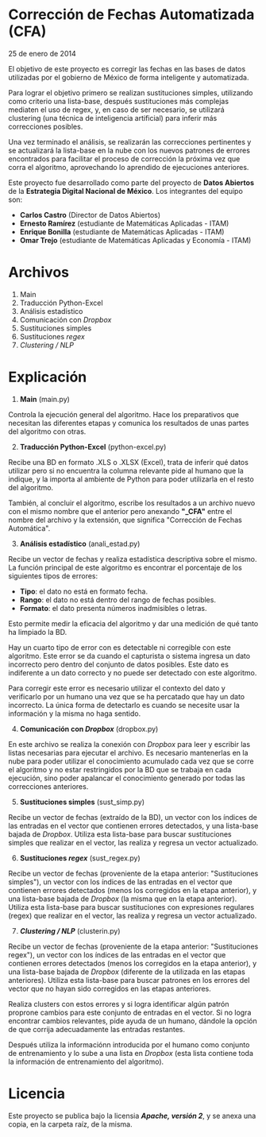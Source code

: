 # Corrección de Fechas Automatizada (CFA)

25 de enero de 2014

El objetivo de este proyecto es corregir las fechas en las bases de datos utilizadas por el gobierno de México de forma inteligente y automatizada.

Para lograr el objetivo primero se realizan sustituciones simples, utilizando como criterio una lista-base, después sustituciones más complejas mediaten el uso de regex, y, en caso de ser necesario, se utilizará clustering (una técnica de inteligencia artificial) para inferir más correcciones posibles.

Una vez terminado el análisis, se realizarán las correcciones pertinentes y se actualizará la lista-base en la nube con los nuevos patrones de errores encontrados para facilitar el proceso de corrección la próxima vez que corra el algoritmo, aprovechando lo aprendido de ejecuciones anteriores.

Este proyecto fue desarrollado como parte del proyecto de **Datos Abiertos** de la **Estrategia Digital Nacional de México**. Los integrantes del equipo son:

- **Carlos Castro** (Director de Datos Abiertos)
- **Ernesto Ramírez** (estudiante de Matemáticas Aplicadas - ITAM)
- **Enrique Bonilla** (estudiante de Matemáticas Aplicadas - ITAM)
- **Omar Trejo** (estudiante de Matemáticas Aplicadas y Economía - ITAM)

# Archivos

1. Main
2. Traducción Python-Excel
3. Análisis estadístico
4. Comunicación con _Dropbox_
5. Sustituciones simples
6. Sustituciones _regex_
7. _Clustering / NLP_


# Explicación

1. **Main** (main.py)

 Controla la ejecución general del algoritmo. Hace los preparativos que necesitan las diferentes etapas y comunica los resultados de unas partes del algoritmo con otras.

2. **Traducción Python-Excel** (python-excel.py)

 Recibe una BD en formato .XLS o .XLSX (Excel), trata de inferir qué datos utilizar pero si no encuentra la columna relevante pide al humano que la indique, y la importa al ambiente de Python para poder utilizarla en el resto del algoritmo.

 También, al concluir el algoritmo, escribe los resultados a un archivo nuevo con el mismo nombre que el anterior pero anexando **"_CFA"** entre el nombre del archivo y la extensión, que significa "Corrección de Fechas Automática".

3. **Análisis estadístico** (anali_estad.py)

 Recibe un vector de fechas y realiza estadística descriptiva sobre el mismo. La función principal de este algoritmo es encontrar el porcentaje de los siguientes tipos de errores:

 - **Tipo**: el dato no está en formato fecha.
 - **Rango**: el dato no está dentro del rango de fechas posibles.
 - **Formato**: el dato presenta números inadmisibles o letras.

 Esto permite medir la eficacia del algoritmo y dar una medición de qué tanto ha limpiado la BD.

 Hay un cuarto tipo de error con es detectable ni corregible con este algoritmo. Este error se da cuando el capturista o sistema ingresa un dato incorrecto pero dentro del conjunto de datos posibles. Este dato es indiferente a un dato correcto y no puede ser detectado con este algoritmo.

 Para corregir este error es necesario utilizar el contexto del dato y verificarlo por un humano una vez que se ha percatado que hay un dato incorrecto. La única forma de detectarlo es cuando se necesite usar la información y la misma no haga sentido.

4. **Comunicación con _Dropbox_** (dropbox.py)

 En este archivo se realiza la conexión con _Dropbox_ para leer y escribir las listas necesarias para ejecutar el archivo. Es necesario mantenerlas en la nube para poder utilizar el conocimiento acumulado cada vez que se corre el algoritmo y no estar restringidos por la BD que se trabaja en cada ejecución, sino poder apalancar el conocimiento generado por todas las correcciones anteriores.

5. **Sustituciones simples** (sust_simp.py)

 Recibe un vector de fechas (extraído de la BD), un vector con los índices de las entradas en el vector que contienen errores detectados, y una lista-base bajada de _Dropbox_. Utiliza esta lista-base para buscar sustituciones simples que realizar en el vector, las realiza y regresa un vector actualizado.

6. **Sustituciones _regex_** (sust_regex.py)

 Recibe un vector de fechas (proveniente de la etapa anterior: "Sustituciones simples"), un vector con los índices de las entradas en el vector que contienen errores detectados (menos los corregidos en la etapa anterior), y una lista-base bajada de _Dropbox_ (la misma que en la etapa anterior). Utiliza esta lista-base para buscar sustituciones con expresiones regulares (regex) que realizar en el vector, las realiza y regresa un vector actualizado.

7. **_Clustering / NLP_** (clusterin.py)

 Recibe un vector de fechas (proveniente de la etapa anterior: "Sustituciones regex"), un vector con los índices de las entradas en el vector que contienen errores detectados (menos los corregidos en la etapa anterior), y una lista-base bajada de _Dropbox_ (diferente de la utilizada en las etapas anteriores). Utiliza esta lista-base para buscar patrones en los errores del vector que no hayan sido corregidos en las etapas anteriores.

 Realiza clusters con estos errores y si logra identificar algún patrón proprone cambios para este conjunto de entradas en el vector. Si no logra encontrar cambios relevantes, pide ayuda de un humano, dándole la opción de que corrija adecuadamente las entradas restantes.

 Después utiliza la informaciónn introducida por el humano como conjunto de entrenamiento y lo sube a una lista en _Dropbox_ (esta lista contiene toda la información de entrenamiento del algoritmo).

# Licencia

Este proyecto se publica bajo la licensia **_Apache, versión 2_**, y se anexa una copia, en la carpeta raíz, de la misma.
